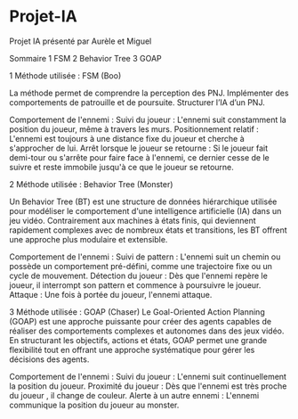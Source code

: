 # Projet-IA
Projet IA présenté par Aurèle et Miguel

Sommaire
1 FSM
2 Behavior Tree
3 GOAP

1 Méthode utilisée : FSM (Boo)

La méthode permet de comprendre la perception des PNJ.
Implémenter des comportements de patrouille et de poursuite.
Structurer l’IA d’un PNJ.

Comportement de l'ennemi :
Suivi du joueur : L'ennemi suit constamment la position du joueur, même à travers les murs.
Positionnement relatif : L'ennemi est toujours à une distance fixe du joueur et cherche à s'approcher de lui.
Arrêt lorsque le joueur se retourne : Si le joueur fait demi-tour ou s'arrête pour faire face à l'ennemi, ce dernier cesse de le suivre et reste immobile jusqu'à ce que le joueur se retourne.


2 Méthode utilisée : Behavior Tree (Monster)

Un Behavior Tree (BT) est une structure de données hiérarchique utilisée pour modéliser le comportement d'une intelligence artificielle (IA) dans un jeu vidéo. Contrairement aux machines à états finis, qui deviennent rapidement complexes avec de nombreux états et transitions, les BT offrent une approche plus modulaire et extensible.

Comportement de l'ennemi :
Suivi de pattern : L'ennemi suit un chemin ou possède un comportement pré-défini, comme une trajectoire fixe ou un cycle de mouvement.
Détection du joueur : Dès que l'ennemi repère le joueur, il interrompt son pattern et commence à poursuivre le joueur.
Attaque : Une fois à portée du joueur, l'ennemi attaque.

3 Méthode utilisée : GOAP (Chaser)
Le Goal-Oriented Action Planning (GOAP) est une approche puissante pour créer des agents capables de réaliser des comportements complexes et autonomes dans des jeux vidéo. En structurant les objectifs, actions et états, GOAP permet une grande flexibilité tout en offrant une approche systématique pour gérer les décisions des agents.

Comportement de l'ennemi :
Suivi du joueur : L'ennemi suit continuellement la position du joueur.
Proximité du joueur : Dès que l'ennemi est très proche du joueur , il change de couleur.
Alerte à un autre ennemi : L'ennemi communique la position du joueur au monster.